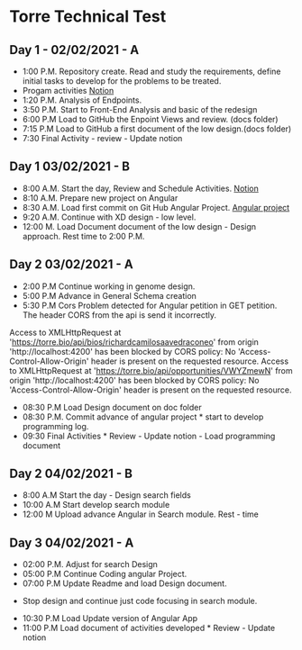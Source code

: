 # Torre Technical Test

## Day 1  -  02/02/2021 - A

* 1:00 P.M. Repository create. Read and study the requirements, define initial tasks to develop for the problems to be treated.
* Progam activities [Notion](https://www.notion.so/208d872b1fd44c65906c3da6579d61a5?v=3ed161451da348c1af59e3e69f575e91 "titulo")
* 1:20 P.M. Analysis of Endpoints. 
* 3:50 P.M. Start to Front-End Analysis and basic of the redesign 
* 6:00 P.M  Load to GitHub the Enpoint Views and review. (docs folder)
* 7:15 P.M  Load to GitHub a first document of the low design.(docs folder) 
* 7:30 Final Activity - review - Update notion  

## Day 1 03/02/2021 - B

* 8:00 A.M. Start the day, Review and Schedule Activities. [Notion](https://www.notion.so/208d872b1fd44c65906c3da6579d61a5?v=3ed161451da348c1af59e3e69f575e91 "Task List")
* 8:10 A.M. Prepare new project on Angular 
* 8:30 A.M. Load first commit on Git Hub Angular Project. [Angular project](https://github.com/richardcmg7/torre_project/tree/dev/Angular/app-torre "Foleder of Angular Project")
* 9:20 A.M. Continue with XD design - low level.
* 12:00 M. Load Document document of the low design - Design approach.  Rest time to 2:00 P.M.

## Day 2 03/02/2021 - A

* 2:00 P.M Continue working in genome design. 
* 5:00 P.M Advance in General Schema creation
* 5:30 P.M Cors Problem detected for Angular petition in GET petition. The header CORS from the api is send it incorrectly. 

Access to XMLHttpRequest at 'https://torre.bio/api/bios/richardcamilosaavedraconeo' from origin 'http://localhost:4200' has been blocked by CORS policy: No 'Access-Control-Allow-Origin' header is present on the requested resource.
Access to XMLHttpRequest at 'https://torre.bio/api/opportunities/VWYZmewN' from origin 'http://localhost:4200' has been blocked by CORS policy: No 'Access-Control-Allow-Origin' header is present on the requested resource.
* 08:30 P.M  Load Design document on doc folder
* 08:30 P.M. Commit advance of angular project * start to develop programming log.
* 09:30 Final Activities * Review - Update notion  - Load programming document

## Day 2 04/02/2021 - B

* 8:00 A.M Start the day - Design search fields
* 10:00 A.M Start develop search module
* 12:00 M Upload advance Angular in Search module. Rest - time

## Day 3 04/02/2021 - A

* 02:00 P.M. Adjust for search Design
* 05:00 P.M  Continue Coding angular Project.
* 07:00 P.M  Update Readme and load Design document.
- Stop design and continue just code focusing in search module.
* 10:30 P.M Load Update version of Angular App
* 11:00 P.M Load document of activities developed * Review - Update notion 
